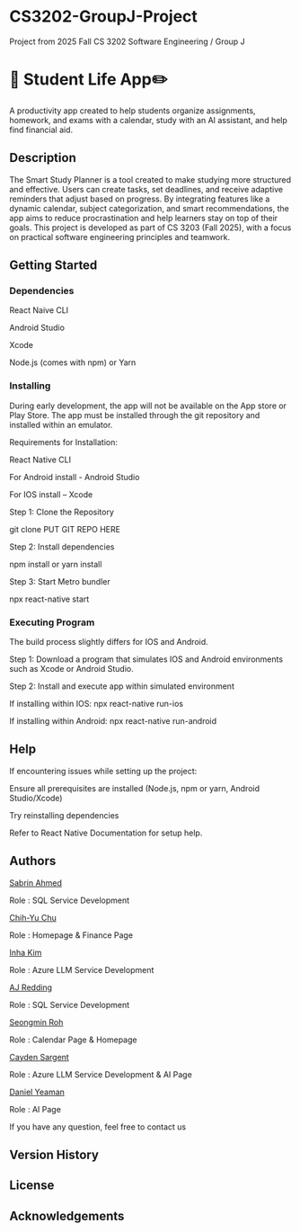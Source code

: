 # CS3202-GroupJ-Project 
Project from 2025 Fall CS 3202 Software Engineering / Group J 
# 📆 Student Life App✏️ 

A productivity app created to help students organize assignments, homework, and exams with a calendar, study with an AI assistant, and help find financial aid. 

## Description 

The Smart Study Planner is a tool created to make studying more structured and effective. Users can create tasks, set deadlines, and receive adaptive reminders that adjust based on progress. By integrating features like a dynamic calendar, subject categorization, and smart recommendations, the app aims to reduce procrastination and help learners stay on top of their goals. This project is developed as part of CS 3203 (Fall 2025), with a focus on practical software engineering principles and teamwork. 

## Getting Started 

### Dependencies 

React Naive CLI 

Android Studio 

Xcode 

Node.js (comes with npm) or Yarn 

 

### Installing 

During early development, the app will not be available on the App store or Play Store. The app must be installed through the git repository and installed within an emulator.  

Requirements for Installation: 

React Native CLI 

For Android install - Android Studio 

For IOS install – Xcode 

 

Step 1: Clone the Repository  

git clone PUT GIT REPO HERE 

Step 2: Install dependencies 

npm install or yarn install 

Step 3: Start Metro bundler 

npx react-native start 

### Executing Program 

The build process slightly differs for IOS and Android. 

Step 1: Download a program that simulates IOS and Android environments such as Xcode or Android Studio. 

Step 2: Install and execute app within simulated environment 

If installing within IOS: npx react-native run-ios  

If installing within Android: npx react-native run-android 

## Help 

If encountering issues while setting up the project: 

Ensure all prerequisites are installed (Node.js, npm or yarn, Android Studio/Xcode) 

Try reinstalling dependencies 

Refer to React Native Documentation for setup help.  

## Authors  

[Sabrin Ahmed](https://github.com/SabrinAhmed1) 

Role : SQL Service Development 

[Chih-Yu Chu](https://github.com/chihyu702) 

Role : Homepage & Finance Page 

[Inha Kim](https://github.com/Jokeren1) 

Role : Azure LLM Service Development	 

[AJ Redding]() 

Role : SQL Service Development 

[Seongmin Roh](https://github.com/RohSeongmin) 

Role : Calendar Page & Homepage 

[Cayden Sargent]() 

Role : Azure LLM Service Development & AI Page 

[Daniel Yeaman](https://github.com/dyeam05) 

Role : AI Page 

 

If you have any question, feel free to contact us 

## Version History  

 

## License  

 

## Acknowledgements   
